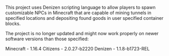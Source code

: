 This project uses Denizen scripting language to allow players to spawn customizable NPCs in Minecraft that are capable of mining tunnels in specified locations and depositing found goods in user specified container blocks.

The project is no longer updated and might now work properly on newer software versions than those specified:

Minecraft - 1.16.4
Citizens - 2.0.27-b2220
Denizen - 1.1.8-b1723-REL
